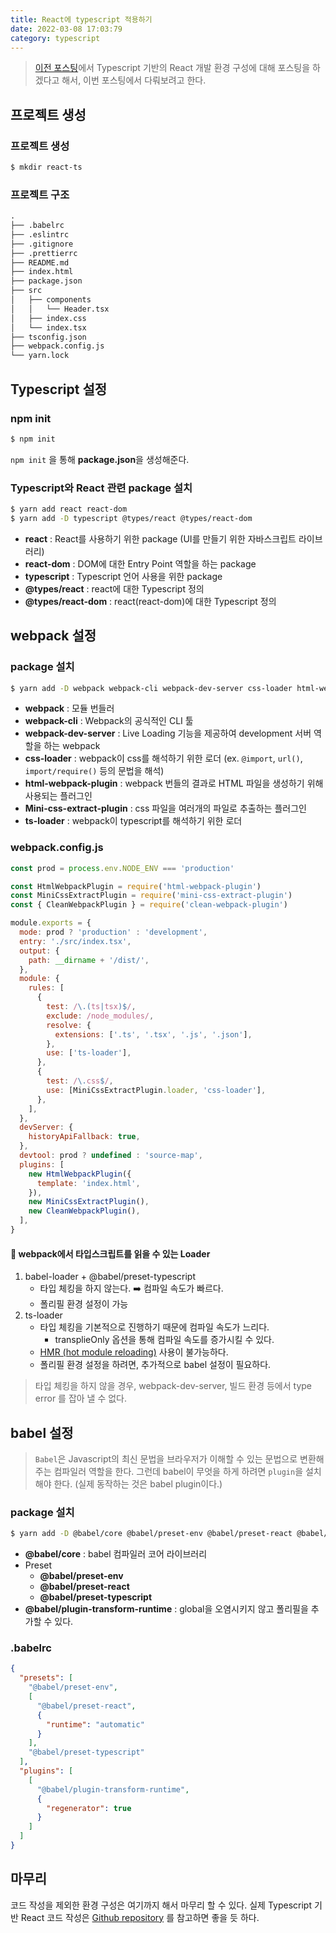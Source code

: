 ```yaml
---
title: React에 typescript 적용하기
date: 2022-03-08 17:03:79
category: typescript
---
```


> [이전 포스팅](https://changrea.io/typescript/typescript_basic_and_config/#%EB%A7%88%EB%AC%B4%EB%A6%AC)에서 Typescript 기반의 React 개발 환경 구성에 대해 포스팅을 하겠다고 해서, 이번 포스팅에서 다뤄보려고 한다.

## 프로젝트 생성

### 프로젝트 생성

```bash
$ mkdir react-ts
```

### 프로젝트 구조

```markdown
.
├── .babelrc
├── .eslintrc
├── .gitignore
├── .prettierrc
├── README.md
├── index.html
├── package.json
├── src
│   ├── components
│   │   └── Header.tsx
│   ├── index.css
│   └── index.tsx
├── tsconfig.json
├── webpack.config.js
└── yarn.lock
```

## Typescript 설정

### npm init

```bash
$ npm init
```

`npm init` 을 통해 **package.json**을 생성해준다.

### Typescript와 React 관련 package 설치

```bash
$ yarn add react react-dom
$ yarn add -D typescript @types/react @types/react-dom
```

- **react** : React를 사용하기 위한 package (UI를 만들기 위한 자바스크립트 라이브러리)
- **react-dom** : DOM에 대한 Entry Point 역할을 하는 package
- **typescript** : Typescript 언어 사용을 위한 package
- **@types/react** : react에 대한 Typescript 정의
- **@types/react-dom** : react(react-dom)에 대한 Typescript 정의

## webpack 설정

### package 설치

```bash
$ yarn add -D webpack webpack-cli webpack-dev-server css-loader html-webpack-plugin mini-css-extract-plugin ts-loader
```

- **webpack** : 모듈 번들러
- **webpack-cli** : Webpack의 공식적인 CLI 툴
- **webpack-dev-server** : Live Loading 기능을 제공하여 development 서버 역할을 하는 webpack
- **css-loader** : webpack이 css를 해석하기 위한 로더 (ex. `@import`, `url()`, `import/require()` 등의 문법을 해석)
- **html-webpack-plugin** : webpack 번들의 결과로 HTML 파일을 생성하기 위해 사용되는 플러그인
- **Mini-css-extract-plugin** : css 파일을 여러개의 파일로 추출하는 플러그인
- **ts-loader** : webpack이 typescript를 해석하기 위한 로더

### webpack.config.js

```javascript
const prod = process.env.NODE_ENV === 'production'

const HtmlWebpackPlugin = require('html-webpack-plugin')
const MiniCssExtractPlugin = require('mini-css-extract-plugin')
const { CleanWebpackPlugin } = require('clean-webpack-plugin')

module.exports = {
  mode: prod ? 'production' : 'development',
  entry: './src/index.tsx',
  output: {
    path: __dirname + '/dist/',
  },
  module: {
    rules: [
      {
        test: /\.(ts|tsx)$/,
        exclude: /node_modules/,
        resolve: {
          extensions: ['.ts', '.tsx', '.js', '.json'],
        },
        use: ['ts-loader'],
      },
      {
        test: /\.css$/,
        use: [MiniCssExtractPlugin.loader, 'css-loader'],
      },
    ],
  },
  devServer: {
    historyApiFallback: true,
  },
  devtool: prod ? undefined : 'source-map',
  plugins: [
    new HtmlWebpackPlugin({
      template: 'index.html',
    }),
    new MiniCssExtractPlugin(),
    new CleanWebpackPlugin(),
  ],
}
```

#### :bookmark: webpack에서 타입스크립트를 읽을 수 있는 Loader

1. babel-loader + @babel/preset-typescript
   - 타입 체킹을 하지 않는다. :arrow_right: 컴파일 속도가 빠르다.
   - 폴리필 환경 설정이 가능
2. ts-loader
   - 타입 체킹을 기본적으로 진행하기 때문에 컴파일 속도가 느리다.
     - transplieOnly 옵션을 통해 컴파일 속도를 증가시킬 수 있다.
   - [HMR (hot module reloading)](https://github.com/TypeStrong/ts-loader#hot-module-replacement) 사용이 불가능하다.
   - 폴리필 환경 설정을 하려면, 추가적으로 babel 설정이 필요하다.

> 타입 체킹을 하지 않을 경우, webpack-dev-server, 빌드 환경 등에서 type error 를 잡아 낼 수 없다.

## babel 설정

> `Babel`은 Javascript의 최신 문법을 브라우저가 이해할 수 있는 문법으로 변환해주는 컴파일러 역할을 한다. 그런데 babel이 무엇을 하게 하려면 `plugin`을 설치해야 한다. (실제 동작하는 것은 babel plugin이다.)

### package 설치

```bash
$ yarn add -D @babel/core @babel/preset-env @babel/preset-react @babel/preset-typescript @babel/plugin-transform-runtime
```

- **@babel/core** : babel 컴파일러 코어 라이브러리
- Preset
  - **@babel/preset-env**
  - **@babel/preset-react**
  - **@babel/preset-typescript**
- **@babel/plugin-transform-runtime** : global을 오염시키지 않고 폴리필을 추가할 수 있다.

### .babelrc

```json
{
  "presets": [
    "@babel/preset-env",
    [
      "@babel/preset-react",
      {
        "runtime": "automatic"
      }
    ],
    "@babel/preset-typescript"
  ],
  "plugins": [
    [
      "@babel/plugin-transform-runtime",
      {
        "regenerator": true
      }
    ]
  ]
}
```

## 마무리

코드 작성을 제외한 환경 구성은 여기까지 해서 마무리 할 수 있다. 실제 Typescript 기반 React 코드 작성은 [Github repository](https://github.com/ChanGrea/react-ts) 를 참고하면 좋을 듯 하다.
